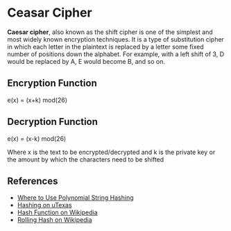 # Ceasar Cipher
**Caesar cipher**, also known as the shift cipher is one of the simplest and most widely known encryption techniques. It is a type of substitution cipher in which each letter in the plaintext is replaced by a letter some fixed number of positions down the alphabet. For example, with a left shift of 3, D would be replaced by A, E would become B, and so on.


## Encryption Function
e(x) = (x+k) mod(26)
## Decryption Function
e(x) = (x-k) mod(26)

Where x is the text to be encrypted/decrypted and k is the private key or the amount by which the characters need to be shifted

## References

- [Where to Use Polynomial String Hashing](https://www.mii.lt/olympiads_in_informatics/pdf/INFOL119.pdf)
- [Hashing on uTexas](https://www.cs.utexas.edu/~mitra/csSpring2017/cs313/lectures/hash.html)
- [Hash Function on Wikipedia](https://en.wikipedia.org/wiki/Hash_function)
- [Rolling Hash on Wikipedia](https://en.wikipedia.org/wiki/Rolling_hash)
